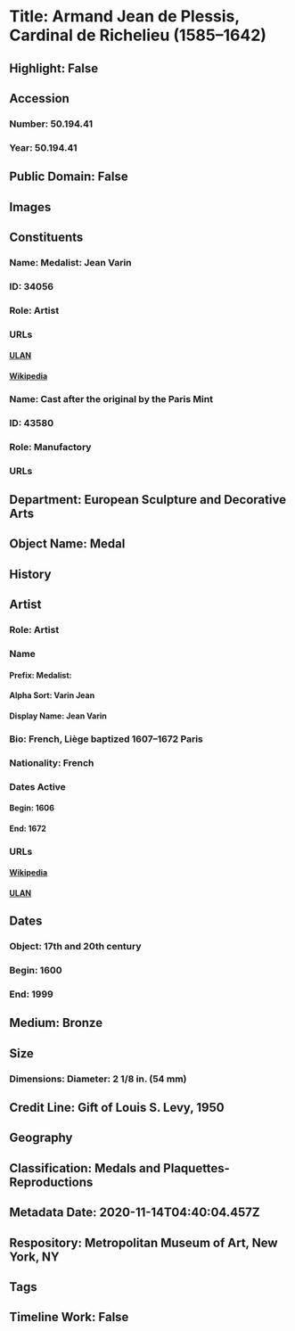 # Title: Armand Jean de Plessis, Cardinal de Richelieu (1585–1642)
## Highlight: False
## Accession
### Number: 50.194.41
### Year: 50.194.41
## Public Domain: False
## Images
## Constituents
### Name: Medalist: Jean Varin
### ID: 34056
### Role: Artist
### URLs
#### [ULAN](http://vocab.getty.edu/page/ulan/500019534)
#### [Wikipedia](https://www.wikidata.org/wiki/Q1751100)
### Name: Cast after the original by the Paris Mint
### ID: 43580
### Role: Manufactory
### URLs
## Department: European Sculpture and Decorative Arts
## Object Name: Medal
## History
## Artist
### Role: Artist
### Name
#### Prefix: Medalist:
#### Alpha Sort: Varin Jean
#### Display Name: Jean Varin
### Bio: French, Liège baptized 1607–1672 Paris
### Nationality: French
### Dates Active
#### Begin: 1606
#### End: 1672
### URLs
#### [Wikipedia](https://www.wikidata.org/wiki/Q1751100)
#### [ULAN](http://vocab.getty.edu/page/ulan/500019534)
## Dates
### Object: 17th and 20th century
### Begin: 1600
### End: 1999
## Medium: Bronze
## Size
### Dimensions: Diameter: 2 1/8 in. (54 mm)
## Credit Line: Gift of Louis S. Levy, 1950
## Geography
## Classification: Medals and Plaquettes-Reproductions
## Metadata Date: 2020-11-14T04:40:04.457Z
## Respository: Metropolitan Museum of Art, New York, NY
## Tags
## Timeline Work: False